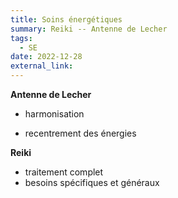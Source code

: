 ```yaml
---
title: Soins énergétiques
summary: Reiki -- Antenne de Lecher
tags:
  - SE
date: 2022-12-28
external_link:
---
```

**Antenne de Lecher**

- harmonisation

- recentrement des énergies

**Reiki**

- traitement complet
- besoins spécifiques et généraux
